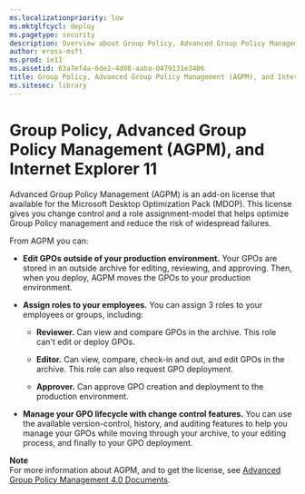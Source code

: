 ```yaml
---
ms.localizationpriority: low
ms.mktglfcycl: deploy
ms.pagetype: security
description: Overview about Group Policy, Advanced Group Policy Management (AGPM), and Internet Explorer 11
author: eross-msft
ms.prod: ie11
ms.assetid: 63a7ef4a-6de2-4d08-aaba-0479131e3406
title: Group Policy, Advanced Group Policy Management (AGPM), and Internet Explorer 11 (Internet Explorer 11 for IT Pros)
ms.sitesec: library
---
```



# Group Policy, Advanced Group Policy Management (AGPM), and Internet Explorer 11
Advanced Group Policy Management (AGPM) is an add-on license that available for the Microsoft Desktop Optimization Pack (MDOP). This license gives you change control and a role assignment-model that helps optimize Group Policy management and reduce the risk of widespread failures.

From AGPM you can:

-   **Edit GPOs outside of your production environment.** Your GPOs are stored in an outside archive for editing, reviewing, and approving. Then, when you deploy, AGPM moves the GPOs to your production environment.

-   **Assign roles to your employees.** You can assign 3 roles to your employees or groups, including:

    -   **Reviewer.** Can view and compare GPOs in the archive. This role can't edit or deploy GPOs.

    -   **Editor.** Can view, compare, check-in and out, and edit GPOs in the archive. This role can also request GPO deployment.

    -   **Approver.** Can approve GPO creation and deployment to the production environment.

-   **Manage your GPO lifecycle with change control features.** You can use the available version-control, history, and auditing features to help you manage your GPOs while moving through your archive, to your editing process, and finally to your GPO deployment.

**Note**<br>
For more information about AGPM, and to get the license, see [Advanced Group Policy Management 4.0 Documents](https://www.microsoft.com/en-us/download/details.aspx?id=13975).

 

 



